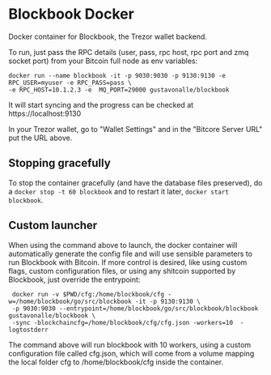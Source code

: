 # Blockbook Docker

Docker container for Blockbook, the Trezor wallet backend. 

To run, just pass the RPC details (user, pass, rpc host, rpc port and zmq socket port) from your Bitcoin full node as env variables:

```
docker run --name blockbook -it -p 9030:9030 -p 9130:9130 -e RPC_USER=myuser -e RPC_PASS=pass \
-e RPC_HOST=10.1.2.3 -e  MQ_PORT=29000 gustavonalle/blockbook
```

It will start syncing and the progress can be checked at https://localhost:9130

In your Trezor wallet, go to "Wallet Settings" and in the "Bitcore Server URL" put the URL above.


## Stopping gracefully

To stop the container gracefully (and have the database files preserved), do a ```docker stop -t 60 blockbook``` and to restart it later, ```docker start blockbook```.

## Custom launcher

When using the command above to launch, the docker container will automatically generate the config file and will use sensible parameters to run Blockbook with Bitcoin.
If more control is desired, like using custom flags, custom configuration files, or using any shitcoin supported by Blockbook, just override the entrypoint:


```
 docker run -v $PWD/cfg:/home/blockbook/cfg -w=/home/blockbook/go/src/blockbook -it -p 9130:9130 \
 -p 9030:9030 --entrypoint=/home/blockbook/go/src/blockbook/blockbook gustavonalle/blockbook \ 
 -sync -blockchaincfg=/home/blockbook/cfg/cfg.json -workers=10  -logtostderr
```

The command above will run blockbook with 10 workers, using a custom configuration file called cfg.json, which will come from a volume mapping the local folder cfg to /home/blockbook/cfg inside the container. 
